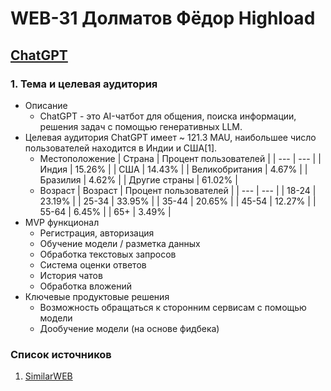 # WEB-31 Долматов Фёдор Highload
## [ChatGPT](https://chatgpt.com)

### 1. Тема и целевая аудитория
- Описание
  - ChatGPT - это AI-чатбот для общения, поиска информации, решения задач с помощью генеративных LLM.
- Целевая аудитория
  ChatGPT имеет ~ 121.3 MAU, наибольшее число пользователей находится в Индии и США[1].
  - Местоположение
    | Страна  | Процент пользователей |
    | --- | --- |
    | Индия | 15.26% |
    | США | 14.43% |
    | Великобритания | 4.67% |
    | Бразилия | 4.62% |
    | Другие страны  | 61.02% |
  - Возраст
    | Возраст  | Процент пользователей |
    | --- | --- |
    | 18-24 | 23.19% |
    | 25-34 | 33.95% |
    | 35-44 | 20.65% |
    | 45-54 | 12.27% |
    | 55-64 | 6.45% |
    | 65+  | 3.49% |
- MVP функционал
  - Регистрация, авторизация
  - Обучение модели / разметка данных
  - Обработка текстовых запросов
  - Система оценки ответов
  - История чатов
  - Обработка вложений
- Ключевые продуктовые решения
  - Возможность обращаться к сторонним сервисам с помощью модели
  - Дообучение модели (на основе фидбека)
### Список источников
1. [SimilarWEB](https://pro.similarweb.com/#/digitalsuite/websiteanalysis/overview/website-performance/*/999/1m?webSource=Total&key=chat.openai.com)
